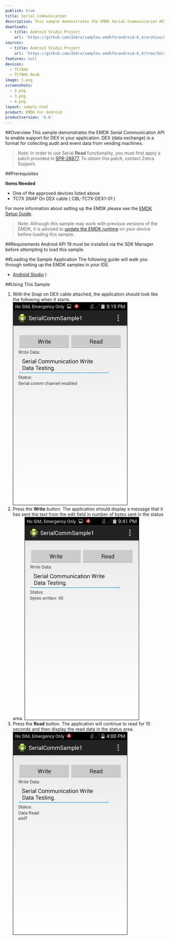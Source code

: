 ```yaml
---
publish: true
title: Serial Communication
description: This sample demonstrates the EMDK Serial Communication API to enable support for DEX in your application. DEX (data exchange) is a format for collecting audit and event data from vending machines.
downloads:
  - title: Android Studio Project
    url: 'https://github.com/Zebra/samples-emdkforandroid-6_4/archive/SerialCommSample1.zip'
sources:
  - title: Android Studio Project
    url: 'https://github.com/Zebra/samples-emdkforandroid-6_4/tree/SerialCommSample1'
features: null
devices:
  - TC75KK
  - TC70KK RevB
image: 1.png
screenshots:
  - 2.png
  - 3.png
  - 4.png
layout: sample.html
product: EMDK For Android
productversion: '6.6'
---
```



##Overview
This sample demonstrates the EMDK Serial Communication API to enable support for DEX in your application. DEX (data exchange) is a format for collecting audit and event data from vending machines.

>Note: In order to use Serial **Read** functionality, you must first apply a patch provided in [SPR-28877](https://spr.motorolasolutions.com/ViewSPR.aspx?sprID=28877). To obtain this patch, contact Zebra Support.

##Prerequisites

**Items Needed**
* One of the approved devices listed above
* TC7X SNAP On DEX cable ( CBL-TC7X-DEX1-01 )

For more information about setting up the EMDK please see the [EMDK Setup Guide](/emdk-for-android/6-6/guide/setup).

>Note: Although this sample may work with previous versions of the EMDK, it is advised to [update the EMDK runtime](../../guide/setupDevice/) on your device before loading this sample.

##Requirements
Android API 19 must be installed via the SDK Manager before attempting to load this sample.

##Loading the Sample Application
The following guide will walk you through setting up the EMDK samples in your IDE.

* [Android Studio](/emdk-for-android/6-6/guide/emdksamples_androidstudio)
)

##Using This Sample
1. With the Snap on DEX cable attached, the application should look like the following when it starts.  
  ![img](3.png)  
2. Press the **Write** button. The application should display a message that it has sent the text from the edit field in number of bytes sent in the status area.
  ![img](2.png)    
3.  Press the **Read** button.  The application will continue to read for 10 seconds and then display the read data in the status area.
    ![img](4.png) 
  





















